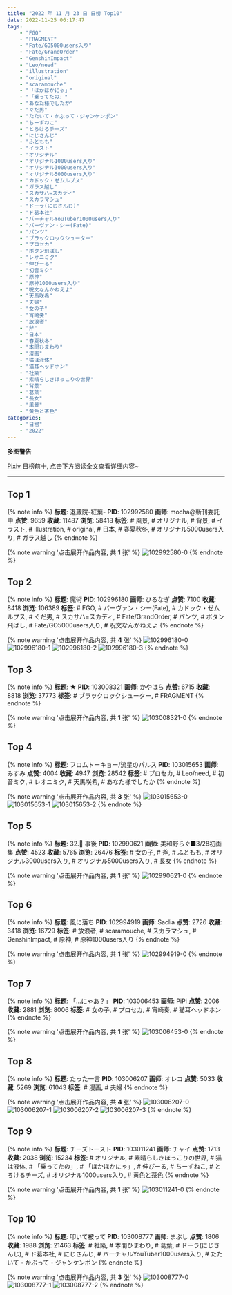 ```yaml
---
title: "2022 年 11 月 23 日 日榜 Top10"
date: 2022-11-25 06:17:47
tags:
    - "FGO"
    - "FRAGMENT"
    - "Fate/GO5000users入り"
    - "Fate/GrandOrder"
    - "GenshinImpact"
    - "Leo/need"
    - "illustration"
    - "original"
    - "scaramouche"
    - "「ほかほかにゃ」"
    - "「乗ってたの」"
    - "あなた様でしたか"
    - "ぐだ男"
    - "たたいて・かぶって・ジャンケンポン"
    - "ちーずねこ"
    - "とろけるチーズ"
    - "にじさんじ"
    - "ふともも"
    - "イラスト"
    - "オリジナル"
    - "オリジナル1000users入り"
    - "オリジナル3000users入り"
    - "オリジナル5000users入り"
    - "カドック・ゼムルプス"
    - "ガラス越し"
    - "スカサハ=スカディ"
    - "スカラマシュ"
    - "ドーラ(にじさんじ)"
    - "ド葛本社"
    - "バーチャルYouTuber1000users入り"
    - "バーヴァン・シー(Fate)"
    - "パンツ"
    - "ブラックロックシューター"
    - "プロセカ"
    - "ボタン飛ばし"
    - "レオニミク"
    - "伸びーる"
    - "初音ミク"
    - "原神"
    - "原神1000users入り"
    - "呪文なんかねえよ"
    - "天馬咲希"
    - "夫婦"
    - "女の子"
    - "宵崎奏"
    - "放浪者"
    - "斧"
    - "日本"
    - "春夏秋冬"
    - "本間ひまわり"
    - "漫画"
    - "猫は液体"
    - "猫耳ヘッドホン"
    - "社築"
    - "素晴らしきほっこりの世界"
    - "背景"
    - "葛葉"
    - "長女"
    - "風景"
    - "黄色と茶色"
categories:
    - "日榜"
    - "2022"
---
```


<i class="fa fa-triangle-exclamation"></i>**多图警告**<i class="fa fa-triangle-exclamation"></i>

[Pixiv](https://www.pixiv.net/) 日榜前十, 点击下方阅读全文查看详细内容~

<!-- more -->

---

## Top 1

{% note info %}
**标题**: 退蔵院-紅葉-
**PID**: 102992580 **画师**: mocha@新刊委託中
**点赞**: 9659 **收藏**: 11487 **浏览**: 58418
**标签**: # 風景, # オリジナル, # 背景, # イラスト, # illustration, # original, # 日本, # 春夏秋冬, # オリジナル5000users入り, # ガラス越し
{% endnote %}

{% note warning '点击展开作品内容, 共 **1** 张' %}
![102992580-0](https://i.pixiv.re/img-original/img/2022/11/22/01/06/16/102992580_p0.jpg)
{% endnote %}

## Top 2

{% note info %}
**标题**: 魔術
**PID**: 102996180 **画师**: ひるなぎ
**点赞**: 7100 **收藏**: 8418 **浏览**: 106389
**标签**: # FGO, # バーヴァン・シー(Fate), # カドック・ゼムルプス, # ぐだ男, # スカサハ=スカディ, # Fate/GrandOrder, # パンツ, # ボタン飛ばし, # Fate/GO5000users入り, # 呪文なんかねえよ
{% endnote %}

{% note warning '点击展开作品内容, 共 **4** 张' %}
![102996180-0](https://i.pixiv.re/img-original/img/2022/11/22/06/00/02/102996180_p0.jpg)
![102996180-1](https://i.pixiv.re/img-original/img/2022/11/22/06/00/02/102996180_p1.jpg)
![102996180-2](https://i.pixiv.re/img-original/img/2022/11/22/06/00/02/102996180_p2.jpg)
![102996180-3](https://i.pixiv.re/img-original/img/2022/11/22/06/00/02/102996180_p3.jpg)
{% endnote %}

## Top 3

{% note info %}
**标题**: ★
**PID**: 103008321 **画师**: かやはら
**点赞**: 6715 **收藏**: 8818 **浏览**: 37773
**标签**: # ブラックロックシューター, # FRAGMENT
{% endnote %}

{% note warning '点击展开作品内容, 共 **1** 张' %}
![103008321-0](https://i.pixiv.re/img-original/img/2022/11/22/20/05/29/103008321_p0.jpg)
{% endnote %}

## Top 4

{% note info %}
**标题**: フロムトーキョー/流星のパルス
**PID**: 103015653 **画师**: みすみ
**点赞**: 4004 **收藏**: 4947 **浏览**: 28542
**标签**: # プロセカ, # Leo/need, # 初音ミク, # レオニミク, # 天馬咲希, # あなた様でしたか
{% endnote %}

{% note warning '点击展开作品内容, 共 **3** 张' %}
![103015653-0](https://i.pixiv.re/img-original/img/2022/11/23/00/05/27/103015653_p0.png)
![103015653-1](https://i.pixiv.re/img-original/img/2022/11/23/00/05/27/103015653_p1.png)
![103015653-2](https://i.pixiv.re/img-original/img/2022/11/23/00/05/27/103015653_p2.png)
{% endnote %}

## Top 5

{% note info %}
**标题**: 32.🦋 事後
**PID**: 102990621 **画师**: 美和野らぐ■3/28初画集
**点赞**: 4523 **收藏**: 5765 **浏览**: 26476
**标签**: # 女の子, # 斧, # ふともも, # オリジナル3000users入り, # オリジナル5000users入り, # 長女
{% endnote %}

{% note warning '点击展开作品内容, 共 **1** 张' %}
![102990621-0](https://i.pixiv.re/img-original/img/2022/11/22/00/00/15/102990621_p0.png)
{% endnote %}

## Top 6

{% note info %}
**标题**: 風に落ち
**PID**: 102994919 **画师**: Saclia
**点赞**: 2726 **收藏**: 3418 **浏览**: 16729
**标签**: # 放浪者, # scaramouche, # スカラマシュ, # GenshinImpact, # 原神, # 原神1000users入り
{% endnote %}

{% note warning '点击展开作品内容, 共 **1** 张' %}
![102994919-0](https://i.pixiv.re/img-original/img/2022/11/22/03/39/07/102994919_p0.jpg)
{% endnote %}

## Top 7

{% note info %}
**标题**: 「…にゃあ？」
**PID**: 103006453 **画师**: PiPi
**点赞**: 2006 **收藏**: 2881 **浏览**: 8006
**标签**: # 女の子, # プロセカ, # 宵崎奏, # 猫耳ヘッドホン
{% endnote %}

{% note warning '点击展开作品内容, 共 **1** 张' %}
![103006453-0](https://i.pixiv.re/img-original/img/2022/11/22/18/44/58/103006453_p0.png)
{% endnote %}

## Top 8

{% note info %}
**标题**: たった一言
**PID**: 103006207 **画师**: オレコ
**点赞**: 5033 **收藏**: 5269 **浏览**: 61043
**标签**: # 漫画, # 夫婦
{% endnote %}

{% note warning '点击展开作品内容, 共 **4** 张' %}
![103006207-0](https://i.pixiv.re/img-original/img/2022/11/22/18/34/17/103006207_p0.jpg)
![103006207-1](https://i.pixiv.re/img-original/img/2022/11/22/18/34/17/103006207_p1.jpg)
![103006207-2](https://i.pixiv.re/img-original/img/2022/11/22/18/34/17/103006207_p2.jpg)
![103006207-3](https://i.pixiv.re/img-original/img/2022/11/22/18/34/17/103006207_p3.jpg)
{% endnote %}

## Top 9

{% note info %}
**标题**: チーズトースト
**PID**: 103011241 **画师**: チャイ
**点赞**: 1713 **收藏**: 2038 **浏览**: 15234
**标签**: # オリジナル, # 素晴らしきほっこりの世界, # 猫は液体, # 「乗ってたの」, # 「ほかほかにゃ」, # 伸びーる, # ちーずねこ, # とろけるチーズ, # オリジナル1000users入り, # 黄色と茶色
{% endnote %}

{% note warning '点击展开作品内容, 共 **1** 张' %}
![103011241-0](https://i.pixiv.re/img-original/img/2022/11/22/21/52/36/103011241_p0.png)
{% endnote %}

## Top 10

{% note info %}
**标题**: 叩いて被って
**PID**: 103008777 **画师**: まぶし
**点赞**: 1806 **收藏**: 1988 **浏览**: 21463
**标签**: # 社築, # 本間ひまわり, # 葛葉, # ドーラ(にじさんじ), # ド葛本社, # にじさんじ, # バーチャルYouTuber1000users入り, # たたいて・かぶって・ジャンケンポン
{% endnote %}

{% note warning '点击展开作品内容, 共 **3** 张' %}
![103008777-0](https://i.pixiv.re/img-original/img/2022/11/22/20/23/27/103008777_p0.jpg)
![103008777-1](https://i.pixiv.re/img-original/img/2022/11/22/20/23/27/103008777_p1.jpg)
![103008777-2](https://i.pixiv.re/img-original/img/2022/11/22/20/23/27/103008777_p2.jpg)
{% endnote %}
